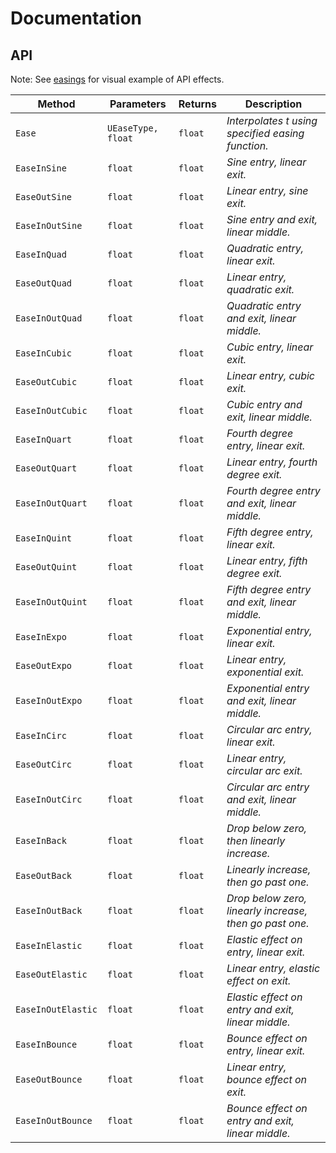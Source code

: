 # Documentation
## API
Note: See [easings](https://easings.net/) for visual example of API effects.

| **Method** | **Parameters** | **Returns** | **Description** |
| - | - | - | - |
| `Ease` | `UEaseType, float` | `float` | *Interpolates t using specified easing function.* |
| `EaseInSine` | `float` | `float` | *Sine entry, linear exit.* |
| `EaseOutSine` | `float` | `float` | *Linear entry, sine exit.*|
| `EaseInOutSine` | `float` | `float` | *Sine entry and exit, linear middle.*|
| `EaseInQuad` | `float` | `float` | *Quadratic entry, linear exit.*|
| `EaseOutQuad` | `float` | `float` | *Linear entry, quadratic exit.*|
| `EaseInOutQuad` | `float` | `float` | *Quadratic entry and exit, linear middle.*|
| `EaseInCubic` | `float` | `float` |  *Cubic entry, linear exit.*|
| `EaseOutCubic` | `float` | `float` | *Linear entry, cubic exit.*|
| `EaseInOutCubic` | `float` | `float` | *Cubic entry and exit, linear middle.*|
| `EaseInQuart` | `float` | `float` |  *Fourth degree entry, linear exit.*|
| `EaseOutQuart` | `float` | `float` | *Linear entry, fourth degree exit.*|
| `EaseInOutQuart` | `float` | `float` | *Fourth degree entry and exit, linear middle.*|
| `EaseInQuint` | `float` | `float` | *Fifth degree entry, linear exit.* |
| `EaseOutQuint` | `float` | `float` | *Linear entry, fifth degree exit.*|
| `EaseInOutQuint` | `float` | `float` | *Fifth degree entry and exit, linear middle.*|
| `EaseInExpo` | `float` | `float` |  *Exponential entry, linear exit.*|
| `EaseOutExpo` | `float` | `float` | *Linear entry, exponential exit.*|
| `EaseInOutExpo` | `float` | `float` | *Exponential entry and exit, linear middle.*|
| `EaseInCirc` | `float` | `float` |  *Circular arc entry, linear exit.*|
| `EaseOutCirc` | `float` | `float` | *Linear entry, circular arc exit.*|
| `EaseInOutCirc` | `float` | `float` | *Circular arc entry and exit, linear middle.*|
| `EaseInBack` | `float` | `float` |  *Drop below zero, then linearly increase.*|
| `EaseOutBack` | `float` | `float` | *Linearly increase, then go past one.*|
| `EaseInOutBack` | `float` | `float` | *Drop below zero, linearly increase, then go past one.*|
| `EaseInElastic` | `float` | `float` |  *Elastic effect on entry, linear exit.*|
| `EaseOutElastic` | `float` | `float` | *Linear entry, elastic effect on exit.*|
| `EaseInOutElastic` | `float` | `float` | *Elastic effect on entry and exit, linear middle.*|
| `EaseInBounce` | `float` | `float` |  *Bounce effect on entry, linear exit.*|
| `EaseOutBounce` | `float` | `float` | *Linear entry, bounce effect on exit.*|
| `EaseInOutBounce` | `float` | `float` | *Bounce effect on entry and exit, linear middle.*|